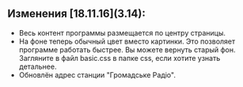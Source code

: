 ## Изменения \[18.11.16](3.14):

- Весь контент программы размещается по центру страницы.
- На фоне теперь обычный цвет вместо картинки. Это позволяет программе работать быстрее. Вы можете вернуть старый фон. Загляните в файл basic.css в папке css, если хотите узнать детальнее.
- Обновлён адрес станции "Громадське Радіо".

